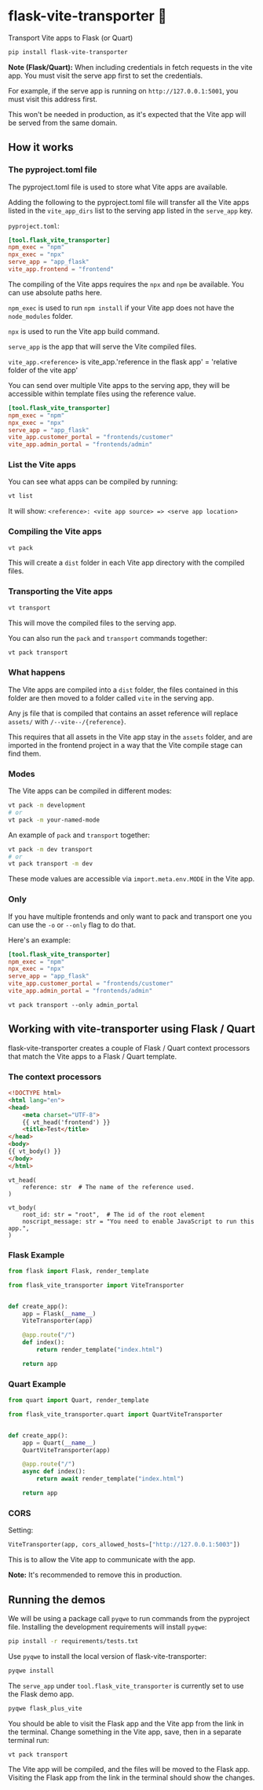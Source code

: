 # flask-vite-transporter 🚚

Transport Vite apps to Flask (or Quart)

```bash
pip install flask-vite-transporter
```

**Note (Flask/Quart):** When including credentials in fetch requests in the vite app.
You must visit the serve app first to set the credentials.

For example, if the serve app is running on `http://127.0.0.1:5001`, you must visit this address first.

This won't be needed in production, as it's expected that the Vite app will be served from the same domain.

## How it works

### The pyproject.toml file

The pyproject.toml file is used to store what Vite apps are available.

Adding the following to the pyproject.toml file will transfer all the Vite
apps listed in the `vite_app_dirs` list to the serving app listed in the `serve_app` key.

`pyproject.toml`:

```toml
[tool.flask_vite_transporter]
npm_exec = "npm"
npx_exec = "npx"
serve_app = "app_flask"
vite_app.frontend = "frontend"
```

The compiling of the Vite apps requires the `npx` and `npm` be
available. You can use absolute paths here.

`npm_exec` is used to run `npm install` if your Vite app does not
have the `node_modules` folder.

`npx` is used to run the Vite app build command.

`serve_app` is the app that will serve the Vite compiled files.

`vite_app.<reference>` is vite_app.'reference in the flask app' = 'relative 
folder of the vite app'

You can send over multiple Vite apps to the serving app, they will be
accessible within template files using the reference value.

```toml
[tool.flask_vite_transporter]
npm_exec = "npm"
npx_exec = "npx"
serve_app = "app_flask"
vite_app.customer_portal = "frontends/customer"
vite_app.admin_portal = "frontends/admin"
```

### List the Vite apps

You can see what apps can be compiled by running:

```bash
vt list
```

It will show: `<reference>: <vite app source> => <serve app location>`

### Compiling the Vite apps

```bash
vt pack
```

This will create a `dist` folder in each Vite app directory with the compiled files.

### Transporting the Vite apps

```bash
vt transport
```

This will move the compiled files to the serving app.

You can also run the `pack` and `transport` commands together:

```bash
vt pack transport
```

### What happens

The Vite apps are compiled into a `dist` folder, the files contained
in this folder are then moved to a folder called `vite` in the serving app.

Any js file that is compiled that contains an asset reference will
replace `assets/` with `/--vite--/{reference}`.

This requires that all assets in the Vite app stay in the `assets` folder, and are imported in the
frontend project in a way that the Vite compile stage can find them.

### Modes

The Vite apps can be compiled in different modes:

```bash
vt pack -m development
# or
vt pack -m your-named-mode
```

An example of `pack` and `transport` together:

```bash
vt pack -m dev transport
# or
vt pack transport -m dev
```

These mode values are accessible via `import.meta.env.MODE` in the Vite app.

### Only

If you have multiple frontends and only want to pack and transport one you 
can use the `-o` or `--only` flag to do that.

Here's an example:

```toml
[tool.flask_vite_transporter]
npm_exec = "npm"
npx_exec = "npx"
serve_app = "app_flask"
vite_app.customer_portal = "frontends/customer"
vite_app.admin_portal = "frontends/admin"
```

`vt pack transport --only admin_portal`

## Working with vite-transporter using Flask / Quart

flask-vite-transporter creates a couple of Flask / Quart context processors 
that match the Vite apps to a Flask / Quart template.

### The context processors

```html
<!DOCTYPE html>
<html lang="en">
<head>
    <meta charset="UTF-8">
    {{ vt_head('frontend') }}
    <title>Test</title>
</head>
<body>
{{ vt_body() }}
</body>
</html>
```

```
vt_head(
    reference: str  # The name of the reference used.
)
```

```
vt_body(
    root_id: str = "root",  # The id of the root element
    noscript_message: str = "You need to enable JavaScript to run this app.",
)
```

### Flask Example

```python
from flask import Flask, render_template

from flask_vite_transporter import ViteTransporter


def create_app():
    app = Flask(__name__)
    ViteTransporter(app)

    @app.route("/")
    def index():
        return render_template("index.html")

    return app
```

### Quart Example

```python
from quart import Quart, render_template

from flask_vite_transporter.quart import QuartViteTransporter


def create_app():
    app = Quart(__name__)
    QuartViteTransporter(app)

    @app.route("/")
    async def index():
        return await render_template("index.html")

    return app
```

### CORS

Setting:

```python
ViteTransporter(app, cors_allowed_hosts=["http://127.0.0.1:5003"])
```

This is to allow the Vite app to communicate with the app.

**Note:** It's recommended to remove this in production.

## Running the demos

We will be using a package call `pyqwe` to run commands from the pyproject file.
Installing the development requirements will install `pyqwe`:

```bash
pip install -r requirements/tests.txt
```

Use `pyqwe` to install the local version of flask-vite-transporter:

```bash
pyqwe install
```

The `serve_app` under `tool.flask_vite_transporter` is currently set to use 
the Flask demo app.

```bash
pyqwe flask_plus_vite
```

You should be able to visit the Flask app and the Vite app from the link in 
the terminal. Change something in the Vite app, save, then in a separate 
terminal run:

```bash
vt pack transport
```

The Vite app will be compiled, and the files will be moved to the Flask app.
Visiting the Flask app from the link in the terminal should show the changes.